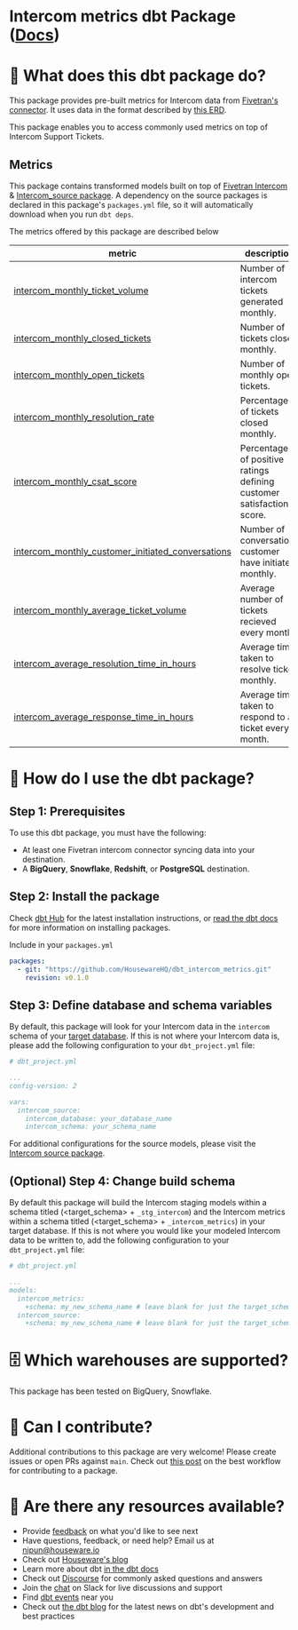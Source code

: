 # Intercom metrics dbt Package ([Docs](https://housewarehq.github.io/dbt_intercom_metrics))

# 📣 What does this dbt package do?
This package provides pre-built metrics for Intercom data from [Fivetran's connector](https://fivetran.com/docs/applications/intercom). It uses data in the format described by [this ERD](https://fivetran.com/docs/applications/intercom#schemainformation).

This package enables you to access commonly used metrics on top of Intercom Support Tickets.

## Metrics 

This package contains transformed models built on top of [Fivetran Intercom](https://github.com/fivetran/dbt_intercom) & [Intercom_source package](https://github.com/fivetran/dbt_intercom_source). A dependency on the source packages is declared in this package's `packages.yml` file, so it will automatically download when you run `dbt deps`. 

The metrics offered by this package are described below

| **metric**                          | **description**                                                                                                                                                                                                                              |
|--------------------------------|------------------------------------------------------------------------------------------------------------------------------------------------------------------------------------------------------------------------------------------|
| [intercom_monthly_ticket_volume](https://github.com/HousewareHQ/dbt_intercom_metrics/blob/main/models/metrics/metrics.yml#L138-L150)    | Number of intercom tickets generated monthly.                
| [intercom_monthly_closed_tickets](https://github.com/HousewareHQ/dbt_stripe_metrics/blob/main/models/metrics/stripe__metrics.yml#L84-L99)      | Number of tickets closed monthly.                         
| [intercom_monthly_open_tickets](https://github.com/HousewareHQ/dbt_stripe_metrics/blob/main/models/metrics/stripe__metrics.yml#L30-L45)    | Number of monthly open tickets.
| [intercom_monthly_resolution_rate](https://github.com/HousewareHQ/dbt_stripe_metrics/blob/main/models/metrics/stripe__metrics.yml#L19-L28)    | Percentage of tickets closed monthly.
| [intercom_monthly_csat_score](https://github.com/HousewareHQ/dbt_stripe_metrics/blob/main/models/metrics/stripe__metrics.yml#L121-L136)    |         Percentage of positive ratings defining customer satisfaction score.                                                               |
| [intercom_monthly_customer_initiated_conversations](https://github.com/HousewareHQ/dbt_stripe_metrics/blob/main/models/metrics/stripe__metrics.yml#L67-L82)    |  Number of conversations customer have initiated monthly.                                     |
| [intercom_monthly_average_ticket_volume](https://github.com/HousewareHQ/dbt_stripe_metrics/blob/main/models/metrics/stripe__metrics.yml#L5-L17)    | Average number of tickets recieved every month.                                                         |
| [intercom_average_resolution_time_in_hours](https://github.com/HousewareHQ/dbt_stripe_metrics/blob/main/models/metrics/stripe__metrics.yml#L101-L119)    | Average time taken to resolve ticket monthly.               |
| [intercom_average_response_time_in_hours](https://github.com/HousewareHQ/dbt_stripe_metrics/blob/main/models/metrics/stripe__metrics.yml#L47-L65)    | Average time taken to respond to a ticket every month.|                                                                                                                                 

# 🎯 How do I use the dbt package?
## Step 1: Prerequisites
To use this dbt package, you must have the following:
- At least one Fivetran intercom connector syncing data into your destination. 
- A **BigQuery**, **Snowflake**, **Redshift**, or **PostgreSQL** destination.


## Step 2: Install the package

Check [dbt Hub](https://hub.getdbt.com/) for the latest installation instructions, or [read the dbt docs](https://docs.getdbt.com/docs/package-management) for more information on installing packages.

Include in your `packages.yml`

```yaml
packages:
  - git: "https://github.com/HousewareHQ/dbt_intercom_metrics.git"
    revision: v0.1.0
```

## Step 3: Define database and schema variables

By default, this package will look for your Intercom data in the `intercom` schema of your [target database](https://docs.getdbt.com/docs/running-a-dbt-project/using-the-command-line-interface/configure-your-profile). If this is not where your Intercom data is, please add the following configuration to your `dbt_project.yml` file:

```yml
# dbt_project.yml

...
config-version: 2

vars:
  intercom_source:
    intercom_database: your_database_name
    intercom_schema: your_schema_name
```

For additional configurations for the source models, please visit the [Intercom source package](https://github.com/fivetran/dbt_intercom_source).

## (Optional) Step 4: Change build schema
By default this package will build the Intercom staging models within a schema titled (<target_schema> + `_stg_intercom`) and the Intercom metrics within a schema titled (<target_schema> + `_intercom_metrics`) in your target database. If this is not where you would like your modeled Intercom data to be written to, add the following configuration to your `dbt_project.yml` file:

```yml
# dbt_project.yml

...
models:
  intercom_metrics:
    +schema: my_new_schema_name # leave blank for just the target_schema
  intercom_source:
    +schema: my_new_schema_name # leave blank for just the target_schema
```


# 🗄 Which warehouses are supported?
This package has been tested on BigQuery, Snowflake.


# 🙌 Can I contribute?

Additional contributions to this package are very welcome! Please create issues
or open PRs against `main`. Check out 
[this post](https://discourse.getdbt.com/t/contributing-to-a-dbt-package/657) 
on the best workflow for contributing to a package.


# 🏪 Are there any resources available?
- Provide [feedback](https://airtable.com/shrPHxTmfkjq3P6Eh) on what you'd like to see next
- Have questions, feedback, or need help? Email us at nipun@houseware.io
- Check out [Houseware's blog](https://www.houseware.io/blog)
- Learn more about dbt [in the dbt docs](https://docs.getdbt.com/docs/introduction)
- Check out [Discourse](https://discourse.getdbt.com/) for commonly asked questions and answers
- Join the [chat](https://slack.getdbt.com/) on Slack for live discussions and support
- Find [dbt events](https://events.getdbt.com) near you
- Check out [the dbt blog](https://blog.getdbt.com/) for the latest news on dbt's development and best practices
